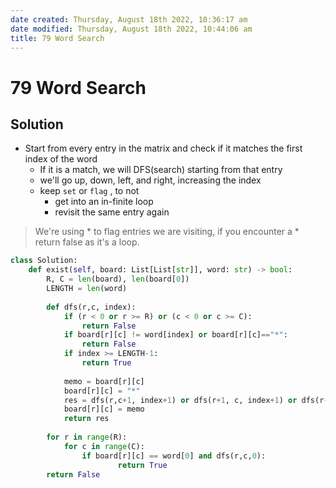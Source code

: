 ```yaml
---
date created: Thursday, August 18th 2022, 10:36:17 am
date modified: Thursday, August 18th 2022, 10:44:06 am
title: 79 Word Search
---
```


# 79 Word Search

## Solution

- Start from every entry in the matrix and check if it matches the first index of the word
	- If it is a match, we will DFS(search) starting from that entry
	- we'll go up, down, left, and right, increasing the index
	- keep `set` or `flag` , to not
		- get into an in-finite loop
		- revisit the same entry again

> We're using * to flag entries we are visiting, if you encounter a * return false as it's a loop.

```python
class Solution:
    def exist(self, board: List[List[str]], word: str) -> bool:
        R, C = len(board), len(board[0])
        LENGTH = len(word)
        
        def dfs(r,c, index):
            if (r < 0 or r >= R) or (c < 0 or c >= C):
                return False
            if board[r][c] != word[index] or board[r][c]=="*":
                return False
            if index >= LENGTH-1: 
                return True
            
            memo = board[r][c]
            board[r][c] = "*"
            res = dfs(r,c+1, index+1) or dfs(r+1, c, index+1) or dfs(r-1, c, index+1) or dfs(r,c-1,index+1)
            board[r][c] = memo
            return res
        
        for r in range(R):
            for c in range(C):
                if board[r][c] == word[0] and dfs(r,c,0):
                        return True
        return False
```
